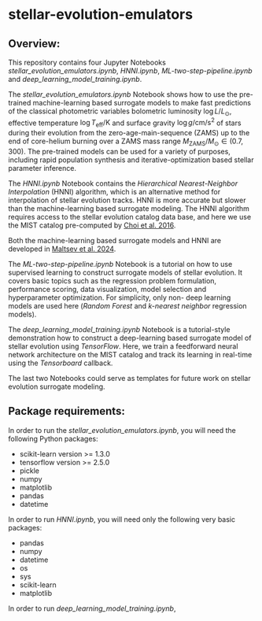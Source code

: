 # stellar-evolution-emulators

## **Overview:**

This repository contains four Jupyter Notebooks *stellar_evolution_emulators.ipynb*, *HNNI.ipynb*, *ML-two-step-pipeline.ipynb* and *deep_learning_model_training.ipynb*. 

The *stellar_evolution_emulators.ipynb* Notebook shows how to use the pre-trained machine-learning based surrogate models to make fast predictions of the classical photometric variables bolometric luminosity $\log L/L_\odot$, effective temperature $\log T_\mathrm{eff}/\mathrm{K}$ and surface gravity $\log g/\mathrm{cm/s^2}$ of stars during their evolution from the zero-age-main-sequence (ZAMS) up to the end of core-helium burning over a ZAMS mass range $M_\mathrm{ZAMS}/M_\odot \in (0.7, 300)$. The pre-trained models can be used for a variety of purposes, including rapid population synthesis and iterative-optimization based stellar parameter inference.

The *HNNI.ipynb* Notebook contains the *Hierarchical Nearest-Neighbor Interpolation* (HNNI) algorithm, which is an alternative method for interpolation of stellar evolution tracks. HNNI is more accurate but slower than the machine-learning based surrogate modeling. The HNNI algorithm requires access to the stellar evolution catalog data base, and here we use the MIST catalog pre-computed by [Choi et al. 2016](https://ui.adsabs.harvard.edu/abs/2016ApJ...823..102C/abstract). 

Both the machine-learning based surrogate models and HNNI are developed in [Maltsev et al. 2024](https://ui.adsabs.harvard.edu/abs/2024A%26A...681A..86M/abstract).

The *ML-two-step-pipeline.ipynb* Notebook is a tutorial on how to use supervised learning to construct surrogate models of stellar evolution. It covers basic topics such as the regression problem formulation, performance scoring, data visualization, model selection and hyperparameter optimization. For simplicity, only non- deep learning models are used here (*Random Forest* and *k-nearest neighbor* regression models).

The *deep_learning_model_training.ipynb* Notebook is a tutorial-style demonstration how to construct a deep-learning based surrogate model of stellar evolution using *TensorFlow*. Here, we train a feedforward neural network architecture on the MIST catalog and track its learning in real-time using the *Tensorboard* callback. 

The last two Notebooks could serve as templates for future work on stellar evolution surrogate modeling. 

## **Package requirements:**

In order to run the *stellar_evolution_emulators.ipynb*, you will need the following Python packages:
- scikit-learn version >= 1.3.0
- tensorflow version >= 2.5.0
- pickle
- numpy
- matplotlib
- pandas
- datetime

In order to run *HNNI.ipynb*, you will need only the following very basic packages:
- pandas
- numpy
- datetime
- os
- sys
- scikit-learn
- matplotlib

In order to run *deep_learning_model_training.ipynb*, 
